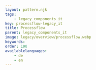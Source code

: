 ```yaml
---
layout: pattern.njk
tags: 
    - legacy_components_it
key: processflow-legacy_it
title: Processflow
parent: legacy_components_it
image: legacy/overview/processflow.webp
keywords: 
order: 190
availablelanguages: 
    - de
    - en
---
```

